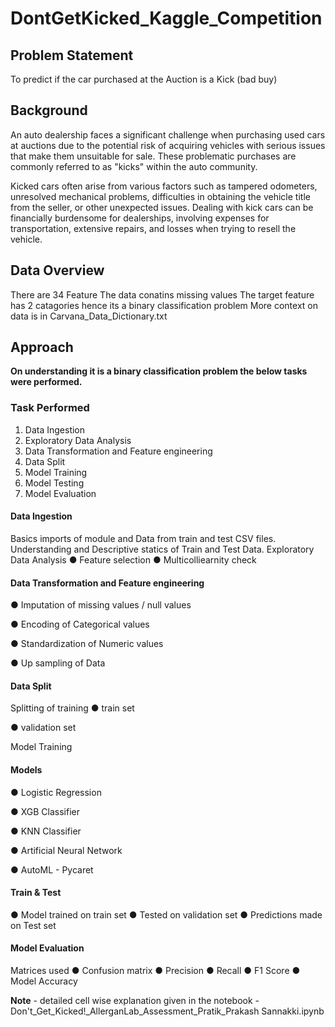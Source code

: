 # DontGetKicked_Kaggle_Competition



## Problem Statement

To predict if the car purchased at the Auction is a Kick (bad buy)


## Background

An auto dealership faces a significant challenge when purchasing used cars at auctions due to the potential risk of acquiring vehicles with serious issues that make them unsuitable for sale. These problematic purchases are commonly referred to as "kicks" within the auto community.

Kicked cars often arise from various factors such as tampered odometers, unresolved mechanical problems, difficulties in obtaining the vehicle title from the seller, or other unexpected issues. Dealing with kick cars can be financially burdensome for dealerships, involving expenses for transportation, extensive repairs, and losses when trying to resell the vehicle.

## Data Overview

There are 34 Feature
The data conatins missing values
The target feature has 2 catagories hence its a binary classification problem
More context on data is in Carvana_Data_Dictionary.txt

## Approach
 **On understanding it is a binary classification problem the below tasks were performed.**
### Task Performed
1. Data Ingestion
2. Exploratory Data Analysis
3. Data Transformation and Feature engineering
 4. Data Split
5. Model Training
6. Model Testing
7. Model Evaluation

#### Data Ingestion

Basics imports of module and Data from train and test CSV files. Understanding and Descriptive statics of Train and Test Data.
Exploratory Data Analysis
● Feature selection
● Multicolliearnity check

#### Data Transformation and Feature engineering
● Imputation of missing values / null values 

● Encoding of Categorical values

● Standardization of Numeric values

● Up sampling of Data

#### Data Split

Splitting of training
● train set

● validation set

Model Training

#### Models
● Logistic Regression

● XGB Classifier

● KNN Classifier

● Artificial Neural Network

● AutoML - Pycaret


#### Train & Test
● Model trained on train set
● Tested on validation set
● Predictions made on Test set

#### Model Evaluation

Matrices used
● Confusion matrix
● Precision
● Recall
● F1 Score
● Model Accuracy

**Note** - detailed cell wise explanation given in the notebook - Don't_Get_Kicked!_AllerganLab_Assessment_Pratik_Prakash Sannakki.ipynb

